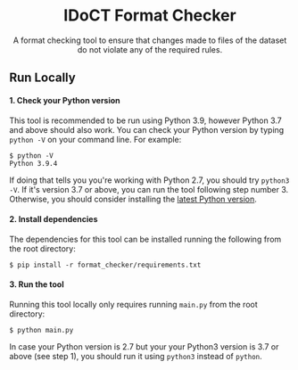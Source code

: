 <h1 align="center">IDoCT Format Checker</h1>

<p align="center">A format checking tool to ensure that changes made to files of the dataset do not violate any of the required rules.</p>

## Run Locally

#### 1. Check your Python version

This tool is recommended to be run using Python 3.9, however Python 3.7 and above should also work. You can check your Python version by typing `python -V` on your command line. For example:

```
$ python -V
Python 3.9.4
```

If doing that tells you you're working with Python 2.7, you should try `python3 -V`. If it's version 3.7 or above, you can run the tool following step number 3. Otherwise, you should consider installing the [latest Python version](https://www.python.org/downloads/).

#### 2. Install dependencies

The dependencies for this tool can be installed running the following from the root directory:

```
$ pip install -r format_checker/requirements.txt
```

#### 3. Run the tool

Running this tool locally only requires running `main.py` from the root directory:

```
$ python main.py 
```
In case your Python version is 2.7 but your your Python3 version is 3.7 or above (see step 1), you should run it using `python3` instead of `python`. 
